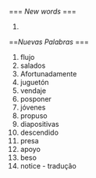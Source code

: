 === *New words* ===

1. 

==*Nuevas Palabras* ===

1. flujo
2. salados
3. Afortunadamente
4. juguetón
5. vendaje
6. posponer
7. jóvenes
8. propuso
9. diapositivas
10. descendido
11. presa
12. apoyo
13. beso
14. notice - tradução
